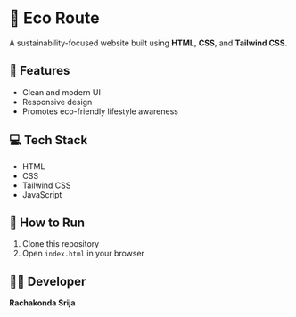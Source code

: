 # 🌿 Eco Route

A sustainability-focused website built using **HTML**, **CSS**, and **Tailwind CSS**.  

## 🔧 Features
- Clean and modern UI  
- Responsive design  
- Promotes eco-friendly lifestyle awareness  

## 💻 Tech Stack
- HTML  
- CSS  
- Tailwind CSS  
- JavaScript  

## 🚀 How to Run
1. Clone this repository  
2. Open `index.html` in your browser  

## 👩‍💻 Developer
**Rachakonda Srija**
